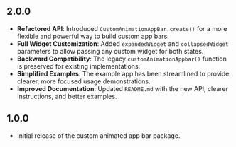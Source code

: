 ## 2.0.0

*   **Refactored API**: Introduced `CustomAnimationAppBar.create()` for a more flexible and powerful way to build custom app bars.
*   **Full Widget Customization**: Added `expandedWidget` and `collapsedWidget` parameters to allow passing any custom widget for both states.
*   **Backward Compatibility**: The legacy `customAnimationAppbar()` function is preserved for existing implementations.
*   **Simplified Examples**: The example app has been streamlined to provide clearer, more focused usage demonstrations.
*   **Improved Documentation**: Updated `README.md` with the new API, clearer instructions, and better examples.

## 1.0.0

* Initial release of the custom animated app bar package.
